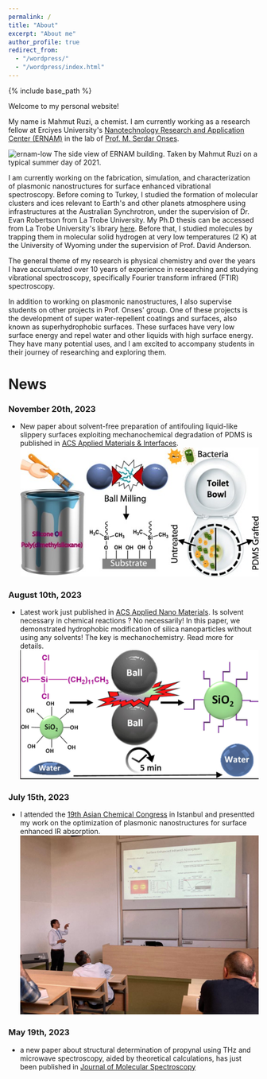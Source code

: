 ```yaml
---
permalink: /
title: "About"
excerpt: "About me"
author_profile: true
redirect_from: 
  - "/wordpress/"
  - "/wordpress/index.html"
---
```


{% include base_path %}

Welcome to my personal website! 

My name is Mahmut Ruzi, a chemist. I am currently working as a research fellow at Erciyes University's [Nanotechnology Research and Application Center (ERNAM)](https://ernam.erciyes.edu.tr) in the lab of [Prof. M. Serdar Onses](http://www.onseslab.com). 

![ernam-low](https://user-images.githubusercontent.com/70721965/213926886-dd5ebe17-5b3f-47c7-a676-84c03eaafe92.jpg)
The side view of ERNAM building. Taken by Mahmut Ruzi on a typical summer day of 2021. 

I am currently working on the fabrication, simulation, and characterization of plasmonic nanostructures for surface enhanced vibrational spectroscopy. Before coming to Turkey, I studied the formation of molecular clusters and ices relevant to Earth's and other planets atmosphere using infrastructures at the Australian Synchrotron, under the supervision of Dr. Evan Robertson from La Trobe University. My Ph.D thesis can be accessed from La Trobe University's library [here](http://hdl.handle.net/1959.9/566195). Before that, I studied molecules by trapping them in molecular solid hydrogen at very low temperatures (2 K) at the University of Wyoming under the supervision of Prof. David Anderson. 

The general theme of my research is physical chemistry and over the years I have accumulated over 10 years of experience in researching and studying vibrational spectroscopy, specifically Fourier transform infrared (FTIR) spectroscopy. 

In addition to working on plasmonic nanostructures,  I also supervise students on other projects in Prof. Onses' group. One of these projects is the development of super water-repellent coatings and surfaces, also known as superhydrophobic surfaces. These surfaces have very low surface energy and repel water and other liquids with high surface energy. They have many potential uses, and I am excited to accompany students in their journey of researching and exploring them.


# News
### November 20th, 2023
- New paper about solvent-free preparation of antifouling liquid-like slippery surfaces exploiting mechanochemical degradation of PDMS is published in [ACS Applied Materials & Interfaces](https://doi.org/10.1021/acsami.3c11352).
![](/images/mod1-mechochem-ACSAMI.jpeg)
### August 10th, 2023
- Latest work just published in [ACS Applied Nano Materials](https://doi.org/10.1021/acsanm.3c02489). Is solvent necessary in chemical reactions ? No necessarily! In this paper, we demonstrated hydrophobic modification of silica nanoparticles without using any solvents! The key is mechanochemistry. Read more for details.  
 ![](/images/Alkysilane-silica-milling-2023-08-10.png)
### July 15th, 2023
- I attended the [19th Asian Chemical Congress](https://acc2023.org/program/) in Istanbul and presentted my work on the optimization of plasmonic nanostructures for surface enhanced IR absorption.
 ![](/images/2023AsianChemicalCongress_presentation.jpg)
### May 19th, 2023
- a new paper about structural determination of propynal using THz and microwave spectroscopy, aided by theoretical calculations, has just been published in [Journal of Molecular Spectroscopy](https://doi.org/10.1016/j.jms.2023.111786)

